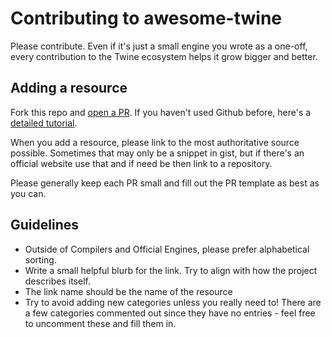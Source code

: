 # Contributing to awesome-twine

Please contribute. Even if it's just a small engine you wrote as a one-off, every contribution to the Twine ecosystem helps it grow bigger and better. 

## Adding a resource

Fork this repo and [open a PR](https://www.digitalocean.com/community/tutorials/how-to-create-a-pull-request-on-github). If you haven't used Github before, here's a [detailed tutorial](https://guides.github.com/activities/hello-world/).

When you add a resource, please link to the most authoritative source possible. Sometimes that may only be a snippet in gist, but if there's an official website use that and if need be then link to a repository.

Please generally keep each PR small and fill out the PR template as best as you can.

## Guidelines

+ Outside of Compilers and Official Engines, please prefer alphabetical sorting.
+ Write a small helpful blurb for the link. Try to align with how the project describes itself.
+ The link name should be the name of the resource
+ Try to avoid adding new categories unless you really need to! There are a few categories commented out since they have no entries - feel free to uncomment these and fill them in.
